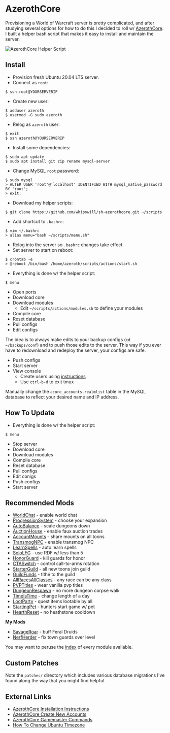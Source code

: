 # AzerothCore

Provisioning a World of Warcraft server is pretty complicated, and after studying several options for how to do this I decided to roll w/ [AzerothCore](https://www.azerothcore.org/).  I built a helper bash script that makes it easy to install and maintain the server.

![AzerothCore Helper Script](https://i.imgur.com/hAfugvT.png)

## Install

- Provision fresh Ubuntu 20.04 LTS server.
- Connect as ``root``:

```
$ ssh root@YOURSERVERIP
```

- Create new user:

```
$ adduser azeroth
$ usermod -G sudo azeroth
```

- Relog as ``azeroth`` user:

```
$ exit
$ ssh azeroth@YOURSERVERIP
```

- Install some dependencies:

```
$ sudo apt update
$ sudo apt install git zip rename mysql-server
```

- Change MySQL ``root`` password:

```
$ sudo mysql
> ALTER USER 'root'@'localhost' IDENTIFIED WITH mysql_native_password BY 'root';
> exit;
```

- Download my helper scripts:

```
$ git clone https://github.com/whipowill/sh-azerothcore.git ~/scripts
```

- Add shortcut to ``.bashrc``:

```
$ vim ~/.bashrc
> alias menu="bash ~/scripts/menu.sh"
```

- Relog into the server so ``.bashrc`` changes take effect.
- Set server to start on reboot:

```
$ crontab -e
> @reboot /bin/bash /home/azeroth/scripts/actions/start.sh
```

- Everything is done w/ the helper script:

```
$ menu
```

- Open ports
- Download core
- Download modules
    - Edit ``~/scripts/actions/modules.sh`` to define your modules
- Compile core
- Reset database
- Pull configs
- Edit configs

The idea is to always make edits to your backup configs (``cd ~/backups/conf``) and to push those edits to the server. This way if you ever have to redownload and redeploy the server, your configs are safe.

- Push configs
- Start server
- View console
    - Create users using [instructions](https://www.azerothcore.org/wiki/creating-accounts)
    - Use ``ctrl-b-d`` to exit tmux

Manually change the ``acore_accounts.realmlist`` table in the MySQL database to reflect your desired name and IP address.

## How To Update

- Everything is done w/ the helper script:

```
$ menu
```

- Stop server
- Download core
- Download modules
- Compile core
- Reset database
- Pull configs
- Edit conigs
- Push configs
- Start server

## Recommended Mods

- [WorldChat](https://github.com/azerothcore/mod-world-chat) - enable world chat
- [ProgressionSystem](https://github.com/azerothcore/mod-progression-system) - choose your expansion
- [AutoBalance](https://github.com/azerothcore/mod-autobalance.git) - scale dungeons down
- [AuctionHouse](https://github.com/azerothcore/mod-ah-bot.git) - enable faux auction trades
- [AccountMounts](https://github.com/azerothcore/mod-account-mounts) - share mounts on all toons
- [TransmogNPC](https://github.com/azerothcore/mod-transmog.git) - enable transmog NPC
- [LearnSpells](https://github.com/noisiver/mod-learnspells) - auto learn spells
- [SoloLFG](https://github.com/azerothcore/mod-solo-lfg.git) - use RDF w/ less than 5
- [HonorGuard](https://github.com/azerothcore/mod-gain-honor-guard) - kill guards for honor
- [CTASwitch](https://github.com/azerothcore/mod-cta-switch) - control call-to-arms rotation
- [StarterGuild](https://github.com/azerothcore/mod-starter-guild) - all new toons join guild
- [GuildFunds](https://github.com/noisiver/mod-guildfunds) - tithe to the guild
- [AllRacesAllClasses](https://github.com/heyitsbench/mod-arac) - any race can be any class
- [PVPTitles](https://github.com/azerothcore/mod-pvp-titles) - wear vanilla pvp titles
- [DungeonRespawn](https://github.com/AnchyDev/DungeonRespawn) - no more dungeon corpse walk
- [TimeIsTime](https://github.com/dunjeon/mod-TimeIsTime) - change length of a day
- [LootParty](https://github.com/pangolp/mod-quest-loot-party) - quest items lootable by all
- [StartingPet](https://github.com/Gozzim/mod-starting-pet) - hunters start game w/ pet
- [HearthReset](https://github.com/BytesGalore/mod-no-hearthstone-cooldown) - no heathstone cooldown

**My Mods**

- [SavageRoar](https://github.com/whipowill/wow-acore-mod-savage-roar) - buff Feral Druids
- [NerfHerder](https://github.com/whipowill/wow-acore-mod-nerf-herder) - fix town guards over level

You may want to peruse the [index](https://github.com/topics/azerothcore-module) of every module available.

## Custom Patches

Note the ``patches/`` directory which includes various database migrations I've found along the way that you might find helpful.

## External Links

- [AzerothCore Installation Instructions](https://www.azerothcore.org/wiki/ac-dashboard-core-installation)
- [AzerothCore Create New Accounts](https://www.azerothcore.org/wiki/creating-accounts)
- [AzerothCore Gamemaster Commands](https://www.azerothcore.org/wiki/gm-commands)
- [How To Change Ubuntu Timezone](https://linuxize.com/post/how-to-set-or-change-timezone-on-ubuntu-20-04/)